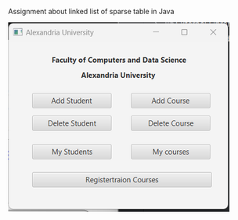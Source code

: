 Assignment about linked list of sparse table in Java

![alt text](https://github.com/ArsanyWageehN/SparseTables/blob/master/snapshots/Screenshot%202023-12-04%20210437.png)
